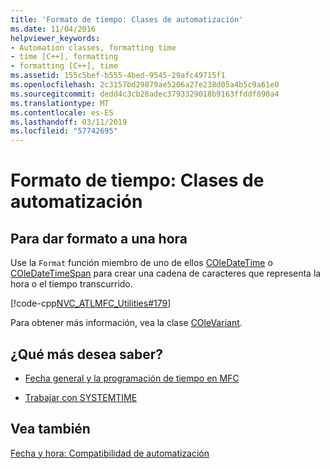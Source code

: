 ```yaml
---
title: 'Formato de tiempo: Clases de automatización'
ms.date: 11/04/2016
helpviewer_keywords:
- Automation classes, formatting time
- time [C++], formatting
- formatting [C++], time
ms.assetid: 155c5bef-b555-4bed-9545-29afc49715f1
ms.openlocfilehash: 2c3157bd29879ae5206a27e238d05a4b5c9a61e0
ms.sourcegitcommit: dedd4c3cb28adec3793329018b9163ffddf890a4
ms.translationtype: MT
ms.contentlocale: es-ES
ms.lasthandoff: 03/11/2019
ms.locfileid: "57742695"
---
```

# <a name="formatting-time-automation-classes"></a>Formato de tiempo: Clases de automatización

## <a name="to-format-a-time"></a>Para dar formato a una hora

Use la `Format` función miembro de uno de ellos [COleDateTime](../atl-mfc-shared/reference/coledatetime-class.md) o [COleDateTimeSpan](../atl-mfc-shared/reference/coledatetimespan-class.md) para crear una cadena de caracteres que representa la hora o el tiempo transcurrido.

   [!code-cpp[NVC_ATLMFC_Utilities#179](../atl-mfc-shared/codesnippet/cpp/formatting-time-automation-classes_1.cpp)]

Para obtener más información, vea la clase [COleVariant](../mfc/reference/colevariant-class.md).

## <a name="what-do-you-want-to-know-more-about"></a>¿Qué más desea saber?

- [Fecha general y la programación de tiempo en MFC](../atl-mfc-shared/date-and-time.md)

- [Trabajar con SYSTEMTIME](../atl-mfc-shared/date-and-time-systemtime-support.md)

## <a name="see-also"></a>Vea también

[Fecha y hora: Compatibilidad de automatización](../atl-mfc-shared/date-and-time-automation-support.md)
